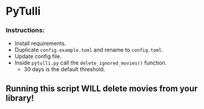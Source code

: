 # PyTulli

### Instructions:
- Install requirements.
- Duplicate `config.example.toml` and rename to `config.toml`.
- Update config file.
- Inside `pytulli.py` call the `delete_ignored_movies()` function.
  - 30 days is the default threshold.
    
## Running this script WILL delete movies from your library!
